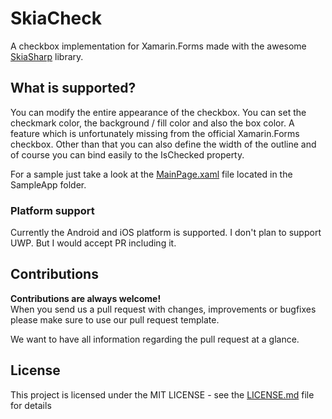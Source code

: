 # SkiaCheck
A checkbox implementation for Xamarin.Forms made with the awesome [SkiaSharp](https://github.com/mono/SkiaSharp) library.

## What is supported?
You can modify the entire appearance of the checkbox. You can set the checkmark color, the background / fill color and also the box color. A feature which is unfortunately missing
from the official Xamarin.Forms checkbox. 
Other than that you can also define the width of the outline and of course you can bind easily to the IsChecked property.

For a sample just take a look at the [MainPage.xaml](https://github.com/LegendaryB/SkiaCheck/blob/master/src/SampleApp/SampleApp/MainPage.xaml) file located in the SampleApp folder.

### Platform support
Currently the Android and iOS platform is supported. I don't plan to support UWP. But I would accept PR including it.

## Contributions

__Contributions are always welcome!__  
When you send us a pull request with changes, improvements or bugfixes please make sure to use our pull request template. 

We want to have all information regarding the pull request at a glance.

## License

This project is licensed under the MIT LICENSE - see the [LICENSE.md](LICENSE.md) file for details
